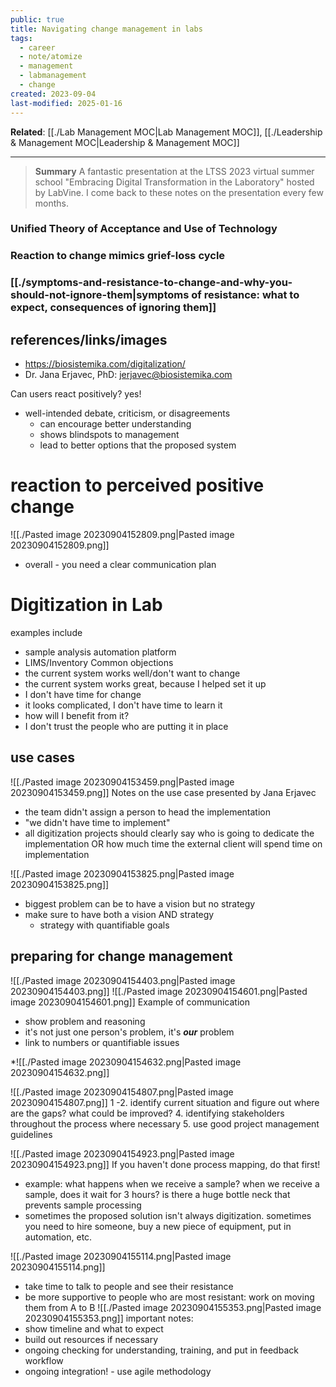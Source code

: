 ```yaml
---
public: true
title: Navigating change management in labs
tags:
  - career
  - note/atomize
  - management
  - labmanagement
  - change
created: 2023-09-04
last-modified: 2025-01-16
---
```

**Related**: [[./Lab Management MOC|Lab Management MOC]], [[./Leadership & Management MOC|Leadership & Management MOC]]

---

> **Summary**
> A fantastic presentation at the LTSS 2023 virtual summer school "Embracing Digital Transformation in the Laboratory" hosted by LabVine. I come back to these notes on the presentation every few months.

### Unified Theory of Acceptance and Use of Technology
### Reaction to change mimics grief-loss cycle

### [[./symptoms-and-resistance-to-change-and-why-you-should-not-ignore-them|symptoms of resistance: what to expect, consequences of ignoring them]]
## references/links/images
* https://biosistemika.com/digitalization/
* Dr. Jana Erjavec, PhD: jerjavec@biosistemika.com


Can users react positively? yes!
* well-intended debate, criticism, or disagreements
	* can encourage better understanding
	* shows blindspots to management
	* lead to better options that the proposed system

# reaction to perceived positive change
![[./Pasted image 20230904152809.png|Pasted image 20230904152809.png]]
* overall - you need a clear communication plan

# Digitization in Lab
examples include
* sample analysis automation platform
* LIMS/Inventory
Common objections
* the current system works well/don't want to change
* the current system works great, because I helped set it up
* I don't have time for change 
* it looks complicated, I don't have time to learn it
* how will I benefit from it?
* I don't trust the people who are putting it in place
## use cases
![[./Pasted image 20230904153459.png|Pasted image 20230904153459.png]]
Notes on the use case presented by Jana Erjavec
* the team didn't assign a person to head the implementation
* "we didn't have time to implement"
* all digitization projects should clearly say who is going to dedicate the implementation OR how much time the external client will spend time on implementation

![[./Pasted image 20230904153825.png|Pasted image 20230904153825.png]]
* biggest problem can be to have a vision but no strategy
* make sure to have both a vision AND strategy
	* strategy with quantifiable goals

## preparing for change management
![[./Pasted image 20230904154403.png|Pasted image 20230904154403.png]]
![[./Pasted image 20230904154601.png|Pasted image 20230904154601.png]]
Example of communication  
* show problem and reasoning
* it's not just one person's problem, it's ***our*** problem
* link to numbers or quantifiable issues

*![[./Pasted image 20230904154632.png|Pasted image 20230904154632.png]]

![[./Pasted image 20230904154807.png|Pasted image 20230904154807.png]]
1 -2. identify current situation and figure out where are the gaps? what could be improved?
4. identifying stakeholders throughout the process where necessary
5. use good project management guidelines

![[./Pasted image 20230904154923.png|Pasted image 20230904154923.png]]
If you haven't done process mapping, do that first!
* example: what happens when we receive a sample? when we receive a sample, does it wait for 3 hours? is there a huge bottle neck that prevents sample processing
* sometimes the proposed solution isn't always digitization. sometimes you need to hire someone, buy a new piece of equipment, put in automation, etc.

![[./Pasted image 20230904155114.png|Pasted image 20230904155114.png]]
* take time to talk to people and see their resistance
* be more supportive to people who are most resistant: work on moving them from A to B
![[./Pasted image 20230904155353.png|Pasted image 20230904155353.png]]
important notes:
* show timeline and what to expect
* build out resources if necessary
* ongoing checking for understanding, training, and put in feedback workflow
* ongoing integration! - use agile methodology

